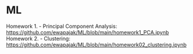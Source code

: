 # ML

Homework 1. - Principal Component Analysis: https://github.com/ewapajak/ML/blob/main/homework1_PCA.ipynb
Homework 2. - Clustering: https://github.com/ewapajak/ML/blob/main/homework02_clustering.ipynb
